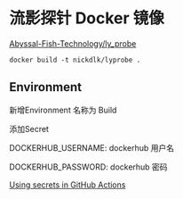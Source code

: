 # 流影探针 Docker 镜像

[Abyssal-Fish-Technology/ly_probe](https://github.com/Abyssal-Fish-Technology/ly_probe)

```shell
docker build -t nickdlk/lyprobe .
```

## Environment

新增Environment 名称为 Build

添加Secret 

DOCKERHUB_USERNAME: dockerhub 用户名

DOCKERHUB_PASSWORD: dockerhub 密码

[Using secrets in GitHub Actions](https://docs.github.com/en/actions/security-for-github-actions/security-guides/using-secrets-in-github-actions)


